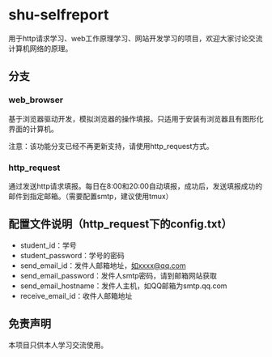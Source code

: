 # shu-selfreport
用于http请求学习、web工作原理学习、网站开发学习的项目，欢迎大家讨论交流计算机网络的原理。

## 分支
### web_browser
基于浏览器驱动开发，模拟浏览器的操作填报。只适用于安装有浏览器且有图形化界面的计算机。

注意：该功能分支已经不再更新支持，请使用http_request方式。

### http_request
通过发送http请求填报。每日在8:00和20:00自动填报，成功后，发送填报成功的邮件到指定邮箱。（需要配置smtp，建议使用tmux）

## 配置文件说明（http_request下的config.txt）
* student_id：学号
* student_password：学号的密码
* send_email_id：发件人邮箱地址，如xxxx@qq.com
* send_email_password：发件人smtp密码，请到邮箱网站获取
* send_email_hostname：发件人主机，如QQ邮箱为smtp.qq.com
* receive_email_id：收件人邮箱地址

## 免责声明
本项目只供本人学习交流使用。

